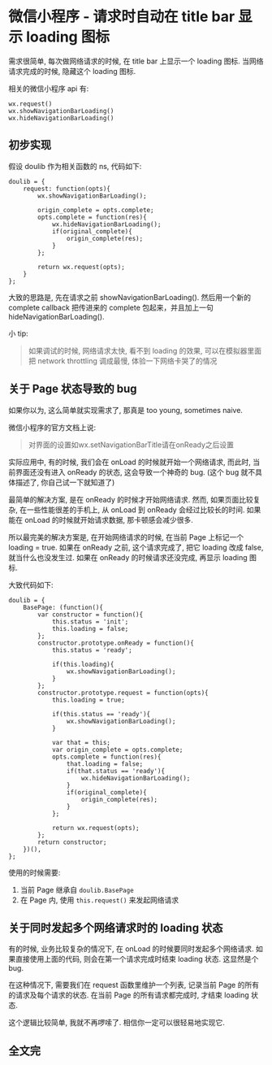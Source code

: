 # 微信小程序 - 请求时自动在 title bar 显示 loading 图标

需求很简单, 每次做网络请求的时候, 在 title bar 上显示一个 loading 图标. 当网络请求完成的时候, 隐藏这个 loading 图标.

相关的微信小程序 api 有:

    wx.request()
    wx.showNavigationBarLoading()
    wx.hideNavigationBarLoading()

## 初步实现

假设 doulib 作为相关函数的 ns, 代码如下:

    doulib = {
        request: function(opts){
            wx.showNavigationBarLoading();

            origin_complete = opts.complete;
            opts.complete = function(res){
                wx.hideNavigationBarLoading();
                if(original_complete){
                    origin_complete(res);
                }
            };

            return wx.request(opts);
        }
    };


大致的思路是, 先在请求之前 showNavigationBarLoading().
然后用一个新的 complete callback 把传进来的 complete 包起来，并且加上一句 hideNavigationBarLoading().

小 tip:
> 如果调试的时候, 网络请求太快, 看不到 loading 的效果, 可以在模拟器里面把 network throttling 调成最慢, 体验一下网络卡哭了的情况

## 关于 Page 状态导致的 bug

如果你以为, 这么简单就实现需求了, 那真是 too young, sometimes naive.

微信小程序的官方文档上说:

> 对界面的设置如wx.setNavigationBarTitle请在onReady之后设置

实际应用中, 有的时候, 我们会在 onLoad 的时候就开始一个网络请求, 而此时, 当前界面还没有进入 onReady 的状态, 这会导致一个神奇的 bug. (这个 bug 就不具体描述了, 你自己试一下就知道了)

最简单的解决方案, 是在 onReady 的时候才开始网络请求. 然而, 如果页面比较复杂, 在一些性能很差的手机上, 从 onLoad 到 onReady 会经过比较长的时间.
如果能在 onLoad 的时候就开始请求数据, 那卡顿感会减少很多.

所以最完美的解决方案是, 在开始网络请求的时候, 在当前 Page 上标记一个 loading = true. 如果在 onReady 之前, 这个请求完成了, 把它 loading 改成 false, 就当什么也没发生过. 如果在 onReady 的时候请求还没完成, 再显示 loading 图标.

大致代码如下:

    doulib = {
        BasePage: (function(){
            var constructor = function(){
                this.status = 'init';
                this.loading = false;
            };
            constructor.prototype.onReady = function(){
                this.status = 'ready';

                if(this.loading){
                    wx.showNavigationBarLoading();
                }
            };
            constructor.prototype.request = function(opts){
                this.loading = true;

                if(this.status == 'ready'){
                    wx.showNavigationBarLoading();
                }

                var that = this;
                var origin_complete = opts.complete;
                opts.complete = function(res){
                    that.loading = false;
                    if(that.status == 'ready'){
                        wx.hideNavigationBarLoading();
                    }
                    if(original_complete){
                        origin_complete(res);
                    }
                };

                return wx.request(opts);
            };
            return constructor;
        })(),
    };

使用的时候需要:

1. 当前 Page 继承自 `doulib.BasePage`
2. 在 Page 内, 使用 `this.request()` 来发起网络请求

## 关于同时发起多个网络请求时的 loading 状态

有的时候, 业务比较复杂的情况下, 在 onLoad 的时候要同时发起多个网络请求. 如果直接使用上面的代码, 则会在第一个请求完成时结束 loading 状态. 这显然是个 bug.

在这种情况下, 需要我们在 request 函数里维护一个列表, 记录当前 Page 的所有的请求及每个请求的状态. 在当前 Page 的所有请求都完成时, 才结束 loading 状态.

这个逻辑比较简单, 我就不再啰嗦了. 相信你一定可以很轻易地实现它.

## 全文完
